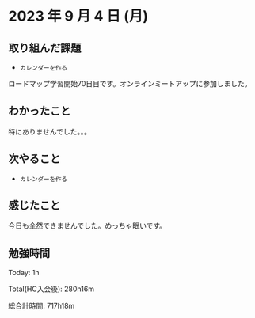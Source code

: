 # 2023 年 9 月 4 日 (月)

## 取り組んだ課題

- `カレンダーを作る`

ロードマップ学習開始70日目です。オンラインミートアップに参加しました。

## わかったこと

特にありませんでした。。。

## 次やること

- `カレンダーを作る`

## 感じたこと

今日も全然できませんでした。めっちゃ眠いです。

## 勉強時間

Today: 1h

Total(HC入会後): 280h16m

総合計時間: 717h18m
